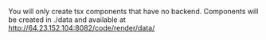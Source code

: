 You will only create tsx components that have no backend.
Components will be created in ./data and available at http://64.23.152.104:8082/code/render/data/<path>